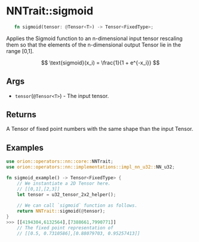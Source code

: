 # NNTrait::sigmoid

```rust 
   fn sigmoid(tensor: @Tensor<T>) -> Tensor<FixedType>;
```

Applies the Sigmoid function to an n-dimensional input tensor rescaling them so that the elements of the n-dimensional output Tensor lie in the range \[0,1].

$$
\text{sigmoid}(x_i) = \frac{1}{1 + e^{-x_i}}
$$

## Args

* `tensor`(`@Tensor<T>`) - The input tensor.

## Returns

A Tensor of fixed point numbers with the same shape than the input Tensor.

## Examples

```rust
use orion::operators::nn::core::NNTrait;
use orion::operators::nn::implementations::impl_nn_u32::NN_u32;

fn sigmoid_example() -> Tensor<FixedType> {
    // We instantiate a 2D Tensor here.
    // [[0,1],[2,3]]
    let tensor = u32_tensor_2x2_helper();
		
    // We can call `sigmoid` function as follows.
    return NNTrait::sigmoid(@tensor);
}
>>> [[4194304,6132564],[7388661,7990771]]
    // The fixed point representation of
    // [[0.5, 0.7310586],[0.88079703, 0.95257413]]
```

